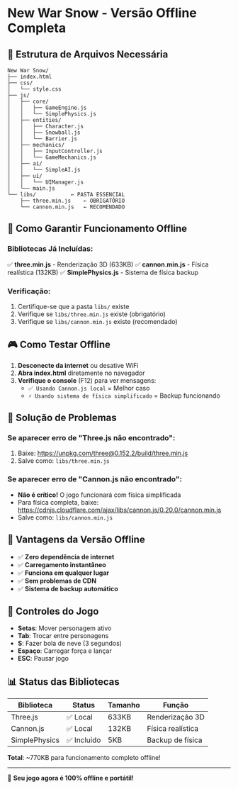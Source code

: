 # New War Snow - Versão Offline Completa

## 📁 Estrutura de Arquivos Necessária

```
New War Snow/
├── index.html
├── css/
│   └── style.css
├── js/
│   ├── core/
│   │   ├── GameEngine.js
│   │   └── SimplePhysics.js
│   ├── entities/
│   │   ├── Character.js
│   │   ├── Snowball.js
│   │   └── Barrier.js
│   ├── mechanics/
│   │   ├── InputController.js
│   │   └── GameMechanics.js
│   ├── ai/
│   │   └── SimpleAI.js
│   ├── ui/
│   │   └── UIManager.js
│   └── main.js
└── libs/           ← PASTA ESSENCIAL
    ├── three.min.js    ← OBRIGATÓRIO
    └── cannon.min.js   ← RECOMENDADO
```

## 🚀 Como Garantir Funcionamento Offline

### Bibliotecas Já Incluídas:
✅ **three.min.js** - Renderização 3D (633KB)
✅ **cannon.min.js** - Física realística (132KB)
✅ **SimplePhysics.js** - Sistema de física backup

### Verificação:
1. Certifique-se que a pasta `libs/` existe
2. Verifique se `libs/three.min.js` existe (obrigatório)
3. Verifique se `libs/cannon.min.js` existe (recomendado)

## 🎮 Como Testar Offline

1. **Desconecte da internet** ou desative WiFi
2. **Abra index.html** diretamente no navegador
3. **Verifique o console** (F12) para ver mensagens:
   - `✅ Usando Cannon.js local` = Melhor caso
   - `⚡ Usando sistema de física simplificado` = Backup funcionando

## 🔧 Solução de Problemas

### Se aparecer erro de "Three.js não encontrado":
1. Baixe: https://unpkg.com/three@0.152.2/build/three.min.js
2. Salve como: `libs/three.min.js`

### Se aparecer erro de "Cannon.js não encontrado":
- **Não é crítico!** O jogo funcionará com física simplificada
- Para física completa, baixe: https://cdnjs.cloudflare.com/ajax/libs/cannon.js/0.20.0/cannon.min.js
- Salve como: `libs/cannon.min.js`

## 🌟 Vantagens da Versão Offline

- ✅ **Zero dependência de internet**
- ✅ **Carregamento instantâneo**
- ✅ **Funciona em qualquer lugar**
- ✅ **Sem problemas de CDN**
- ✅ **Sistema de backup automático**

## 🎯 Controles do Jogo

- **Setas**: Mover personagem ativo
- **Tab**: Trocar entre personagens
- **S**: Fazer bola de neve (3 segundos)
- **Espaço**: Carregar força e lançar
- **ESC**: Pausar jogo

## 📊 Status das Bibliotecas

| Biblioteca | Status | Tamanho | Função |
|------------|--------|---------|---------|
| Three.js | ✅ Local | 633KB | Renderização 3D |
| Cannon.js | ✅ Local | 132KB | Física realística |
| SimplePhysics | ✅ Incluído | 5KB | Backup de física |

**Total**: ~770KB para funcionamento completo offline!

---

🎉 **Seu jogo agora é 100% offline e portátil!**
